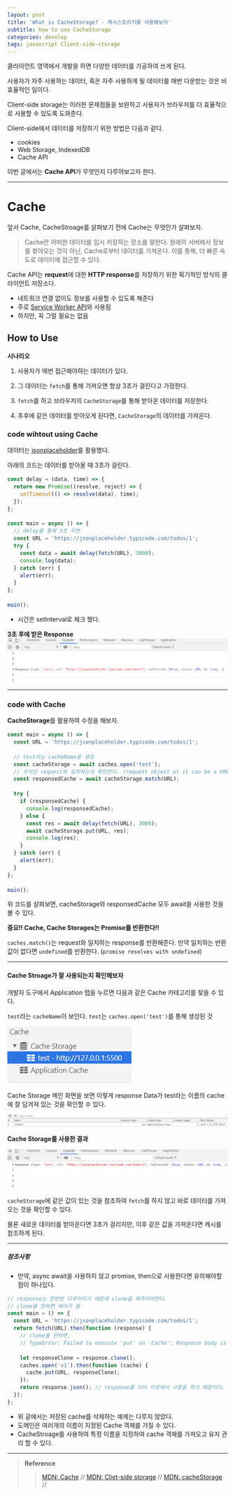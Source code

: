 ```yaml
---
layout: post
title: 'What is CacheStorage? - 캐시스토리지를 사용해보자'
subtitle: how to use CacheStorage
categories: develop
tags: javascript Client-side-storage
---
```


클라이언트 영역에서 개발을 하면 다양한 데이터를 가공하여 쓰게 된다.

사용자가 자주 사용하는 데이터, 혹은 자주 사용하게 될 데이터를 매번 다운받는 것은 비효율적인 일이다.

Client-side storage는 이러한 문제점들을 보완하고 사용자가 브라우저를 더 효율적으로 사용할 수 있도록 도와준다.

Client-side에서 데이터를 저장하기 위한 방법은 다음과 같다.

- cookies
- Web Storage, IndexedDB
- Cache API

이번 글에서는 **Cache API**가 무엇인지 다루어보고자 한다.

---

# Cache

앞서 Cache, CacheStroage를 살펴보기 전에 Cache는 무엇인가 살펴보자.

> Cache란 어떠한 데이터를 임시 저장하는 장소를 말한다.
> 원래의 서버에서 정보를 찾아오는 것이 아닌, Cache로부터 데이터를 가져온다.
> 이를 통해, 더 빠른 속도로 데이터에 접근할 수 있다.

Cache API는 **request**에 대한 **HTTP response**를 저장하기 위한 획기적인 방식의 클라이언트 저장소다.

- 네트워크 연결 없이도 정보를 사용할 수 있도록 해준다
- 주로 [Service Worker API](https://developer.mozilla.org/en-US/docs/Web/API/Service_Worker_API)와 사용됨
- 하지만, 꼭 그럴 필요는 없음

## How to Use

**시나리오**

1. 사용자가 매번 접근해야하는 데이터가 있다.

2. 그 데이터는 `fetch`를 통해 가져오면 항상 3초가 걸린다고 가정한다.

3. `fetch`를 하고 브라우저의 `CacheStorage`를 통해 받아온 데이터를 저장한다.

4. 추후에 같은 데이터를 받아오게 된다면, `CacheStorage`의 데이터를 가져온다.

### code wihtout using Cache

데이터는 [jsonplaceholder](https://jsonplaceholder.typicode.com/todos)를 활용했다.

아래의 코드는 데이터를 받아올 때 3초가 걸린다.

```js
const delay = (data, time) => {
  return new Promise((resolve, reject) => {
    setTimeout(() => resolve(data), time);
  });
};

const main = async () => {
  // delay를 통해 3초 지연
  const URL = 'https://jsonplaceholder.typicode.com/todos/1';
  try {
    const data = await delay(fetch(URL), 3000);
    console.log(data);
  } catch (err) {
    alert(err);
  }
};

main();
```

- 시간은 setInterval로 체크 했다.

**3초 후에 받은 Response**
![data1](../assets/img/Develop/cacheStorage/data1.png)

---

### code with Cache

**CacheStorage**를 활용하여 수정을 해보자.

```js
const main = async () => {
  const URL = 'https://jsonplaceholder.typicode.com/todos/1';

  // test라는 cacheName을 생성
  const cacheStorage = await caches.open('test');
  // 주어진 request와 일치하는지 확인한다. (request object ot it can be a URL string)
  const responsedCache = await cacheStorage.match(URL);

  try {
    if (responsedCache) {
      console.log(responsedCache);
    } else {
      const res = await delay(fetch(URL), 3000);
      await cacheStorage.put(URL, res);
      console.log(res);
    }
  } catch (err) {
    alert(err);
  }
};

main();
```

위 코드를 살펴보면, cacheStorage와 responsedCache 모두 await을 사용한 것을 볼 수 있다.

**중요!! Cache, Cache Storages는 Promise를 반환한다!!**

`caches.match()`는 request와 일치하는 response를 반환해준다. 만약 일치하는 반환값이 없다면 `undefined`를 반환한다. (`promise resolves with undefined`)

---

#### Cache Stroage가 잘 사용되는지 확인해보자

개발자 도구에서 Application 탭을 누르면 다음과 같은 Cache 카테고리를 찾을 수 있다.

`test`라는 `cacheName`이 보인다.
`test`는 `caches.open('test')`를 통해 생성된 것

![cacheStorage](../assets/img/Develop/cacheStorage/cacheCategory.png)

Cache Storage 메인 화면을 보면 이렇게 response Data가 test라는 이름의 cache에 잘 담겨져 있는 것을 확인할 수 있다.

![saved](../assets/img/Develop/cacheStorage/saved.png)

**Cache Storage를 사용한 결과**

![cacheUsed](../assets/img/Develop/cacheStorage/cacheUsed.png)

`cacheStorage`에 같은 값이 있는 것을 참조하여 `fetch`를 하지 않고 바로 데이터를 가져오는 것을 확인할 수 있다.

물론 새로운 데이터를 받아온다면 3초가 걸리지만, 이후 같은 값을 가져온다면 캐시를 참조하게 된다.

---

##### 참조사항

- 만약, async await을 사용하지 않고 promise, then으로 사용한다면 유의해야할 점이 하나있다.

```js
// response는 한번만 다루어지기 때문에 clone을 해주어야한다.
// clone을 안하면 에러가 뜸
const main = () => {
  const URL = 'https://jsonplaceholder.typicode.com/todos/1';
  return fetch(URL).then(function (response) {
    // clone을 안하면,
    // TypeError: Failed to execute 'put' on 'Cache': Response body is already used

    let responseClone = response.clone();
    caches.open('v1').then(function (cache) {
      cache.put(URL, responseClone);
    });
    return response.json(); // response를 이미 이곳에서 사용을 하기 때문이다.
  });
};
```

- 위 글에서는 저장된 cache를 삭제하는 예제는 다루지 않았다.
- 도메인은 여러개의 이름이 지정된 Cache 객체를 가질 수 있다.
- CacheStroage를 사용하여 특정 이름을 지정하여 cache 객체를 가져오고 유지 관리 할 수 있다.

---

> **Reference**
>
> > [MDN: Cache](https://developer.mozilla.org/en-US/docs/Web/API/Cache) //
> > [MDN: Cliet-side storage](https://developer.mozilla.org/ko/docs/Learn/JavaScript/Client-side_web_APIs/Client-side_storage) //
> > [MDN: cacheStorage](https://developer.mozilla.org/en-US/docs/Web/API/CacheStorage) //

```

```
